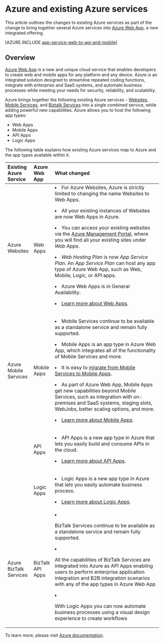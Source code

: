 <!-- not suitable for Mooncake -->

<properties
	pageTitle="Azure and its impact on existing Azure services"
	description="Explains how the new Azure and its features impact existing services in Azure."
	authors="yochayk"
	writer="yochayk"
	editor="yochayk"
	manager="nirma"
	services="app-service"
	documentationCenter=""/>

<tags
	ms.service="app-service"
	ms.date="02/12/2016"
	wacn.date=""/>


# Azure and existing Azure services

This article outlines the changes to existing Azure services as part of the change to bring together several Azure services into [Azure Web App](/home/features/web-site/), a new integrated offering.

[AZURE.INCLUDE [app-service-web-to-api-and-mobile](../includes/app-service-web-to-api-and-mobile.md)]

## Overview

[Azure Web App](/home/features/web-site/) is a new and unique cloud service that enables developers to create web and mobile apps for any platform and any device. Azure is an integrated solution designed to streamline repeated coding functions, integrate with enterprise and SaaS systems, and automate business processes while meeting your needs for security, reliability, and scalability.

Azure brings together the following existing Azure services - [Websites](/home/features/web-site/), [Mobile Services](/home/features/mobile-services/), and [Biztalk Services](/home/features/biztalk-services/) into a single combined service, while adding powerful new capabilities.  Azure allows you to host the following app types:

-   Web Apps
-   Mobile Apps
-   API Apps
-   Logic Apps

The following table explains how existing Azure services map to Azure and the app types available within it.

<table>
<thead>
<tr class="header">
<th align="left", style="width:10%">Existing Azure Service</th>
<th align="left", style="width:10%">Azure Web App</th>
<th align="left", style="width:80%">What changed</th>
</tr>
</thead>
<tbody>
<tr class="odd">
<td align="left">Azure Websites</td>
<td align="left">Web Apps</td>
<td align="left"><li>For Azure Websites, Azure is strictly limited to changing the name  Websites to Web Apps.
<p><li>All your existing instances of Websites are now Web Apps in Azure.</p>
<p><li>You can access your existing websites via the <a href="https://manage.windowsazure.cn/">Azure Management Portal</a>, where you will find all your existing sites under <em>Web Apps</em>.</p>
<p><li><em>Web Hosting Plan</em> is now <em>App Service Plan</em>. An <em>App Service Plan</em> can host any app type of Azure Web App, such as Web, Mobile, Logic, or API apps.</p>
<p><li>Azure Web Apps is in General Availability.</p>
<p><li><a href="/home/features/web-site/">Learn more about Web Apps</a>.</p></td>
</tr>
<tr class="even">
<td align="left">Azure Mobile Services</td>
<td align="left">Mobile Apps</td>
<td align="left"><p><li>Mobile Services continue to be available as a standalone service and remain fully supported.</p>
<p><li>Mobile Apps is an app type in Azure Web App, which integrates all of the functionality of Mobile Services and more.</p>
<p><li>It is easy to <a href="http://go.microsoft.com/fwlink/?LinkID=724279&clcid=0x409">migrate from Mobile Services to Mobile Apps</a>.</p>
<p><li>As part of Azure Web App, Mobile Apps get new capabilities beyond Mobile Services, such as  integration with on-premises and SaaS systems, staging slots, WebJobs, better scaling options, and more.</p>
<p><li><a href="/home/features/web-site/mobile/">Learn more about Mobile Apps</a>.</p>
</tr>
<tr class="odd">
<td align="left"></td>
<td align="left">API Apps</td>
<td align="left">
<p><li>API Apps is a new app type in Azure that lets you easily build and consume APIs in the cloud.</p>
<p><li><a href="/home/features/web-site/api/">Learn more about API Apps</a>.</p></td>
</tr>
<tr class="even">
<td align="left"></td>
<td align="left">Logic Apps</td>
<td align="left">
<p><li>Logic Apps is a new app type in Azure that lets you easily automate business process.</p>
<p><li><a href="/home/features/web-site/logic/">Learn more about Logic Apps</a>.</p></td>
</tr>
<tr class="odd">
<td align="left">Azure BizTalk Services</td>
<td align="left">BizTalk API Apps</td>
<td align="left">
<li><p>BizTalk Services continue to be available as a standalone service and remain fully supported.</p>
<li><p>All the capabilities of BizTalk Services are integrated into Azure as API Apps enabling users to perform enterprise application integration and B2B integration scenarios with any of the app types in Azure Web App</p>
<li><p>With Logic Apps you can now automate business processes using a visual design experience to create workflows</p></td>
</tr>
</tbody>
</table>

To learn more, please visit [Azure documentation](/documentation/services/web-sites/).
